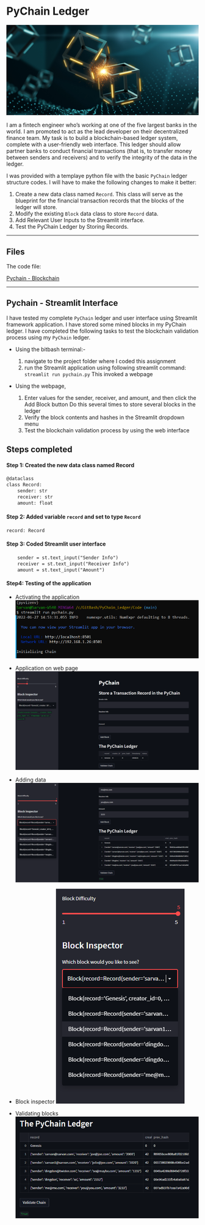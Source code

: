 # PyChain Ledger

![alt=""](Images/application-image.png)

I am a fintech engineer who’s working at one of the five largest banks in the world. I am promoted to act as the lead developer on their decentralized finance team. My task is to build a blockchain-based ledger system, complete with a user-friendly web interface. This ledger should allow partner banks to conduct financial transactions (that is, to transfer money between senders and receivers) and to verify the integrity of the data in the ledger.

I was provided with a templaye python file with the basic `PyChain` ledger structure codes. I will have to make the following changes to make it better:

1. Create a new data class named `Record`. This class will serve as the blueprint for the financial transaction records that the blocks of the ledger will store.
2. Modify the existing `Block` data class to store `Record` data.
3. Add Relevant User Inputs to the Streamlit interface.
4. Test the PyChain Ledger by Storing Records.

---
## Files

The code file:

[Pychain - Blockchain](Code/pychain.py)

---

## Pychain - Streamlit Interface

I have tested my complete `PyChain` ledger and user interface using Streamlit framework application. I have stored some mined blocks in my PyChain ledger. 
I have completed the following tasks to test the blockchain validation process using my `PyChain` ledger.

- Using the bitbash terminal:- 
    1. navigate to the project folder where I coded this assignment
    2. run the Streamlit application using following streamlit command: `streamlit run pychain.py`
        This invoked a webpage

- Using the webpage, 
    1. Enter values for the sender, receiver, and amount, and then click the Add Block button
        Do this several times to store several blocks in the ledger
    2. Verify the block contents and hashes in the Streamlit dropdown menu
    3. Test the blockchain validation process by using the web interface


## Steps completed

#### Step 1: Created the new data class named Record
```
@dataclass  
class Record:  
    sender: str  
    receiver: str  
    amount: float  
```

#### Step 2: Added variable `record` and set to type `Record`
```
record: Record  
```

#### Step 3: Coded Streamlit user interface
```
    sender = st.text_input("Sender Info")
    receiver = st.text_input("Receiver Info")
    amount = st.text_input("Amount")
```

#### Step4: Testing of the application

* Activating the application
![Gitbash Terminal - Activating app](Images/gitbash.png)

* Application on web page
![Application in Streamlit](Images/PyChain_App.png)

* Adding data
![Adding data](Images/test_results.png)

* Block inspector
![Block Inspector](Images/block_inspector.png)

* Validating blocks
![Validator](Images/validator.png)



